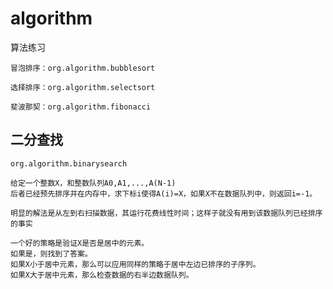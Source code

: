 # algorithm

算法练习

    冒泡排序：org.algorithm.bubblesort

    选择排序：org.algorithm.selectsort

    斐波那契：org.algorithm.fibonacci

## 二分查找

    org.algorithm.binarysearch

    给定一个整数X，和整数队列A0,A1,...,A(N-1)
    后者已经预先排序并在内存中，求下标i使得A(i)=X，如果X不在数据队列中，则返回i=-1。

    明显的解法是从左到右扫描数据，其运行花费线性时间；这样子就没有用到该数据队列已经排序的事实

    一个好的策略是验证X是否是居中的元素。
    如果是，则找到了答案。
    如果X小于居中元素，那么可以应用同样的策略于居中左边已排序的子序列。
    如果X大于居中元素，那么检查数据的右半边数据队列。